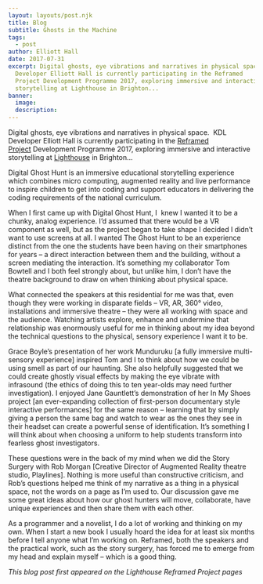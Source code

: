 ```yaml
---
layout: layouts/post.njk
title: Blog
subtitle: Ghosts in the Machine
tags:
  - post
author: Elliott Hall
date: 2017-07-31
excerpt: Digital ghosts, eye vibrations and narratives in physical space.  KDL
  Developer Elliott Hall is currently participating in the Reframed
  Project Development Programme 2017, exploring immersive and interactive
  storytelling at Lighthouse in Brighton...
banner:
  image:
  description:
---
```


Digital ghosts, eye vibrations and narratives in physical space.  KDL Developer Elliott Hall is currently participating in the [Reframed Project](http://www.lighthouse.org.uk/programme/reframed-2017?query=reframed) Development Programme 2017, exploring immersive and interactive storytelling at [Lighthouse](http://www.lighthouse.org.uk/) in Brighton...

Digital Ghost Hunt is an immersive educational storytelling experience which combines micro computing, augmented reality and live performance to inspire children to get into coding and support educators in delivering the coding requirements of the national curriculum.

When I first came up with Digital Ghost Hunt, I  knew I wanted it to be a chunky, analog experience. I’d assumed that there would be a VR component as well, but as the project began to take shape I decided I didn’t want to use screens at all. I wanted The Ghost Hunt to be an experience distinct from the one the students have been having on their smartphones for years – a direct interaction between them and the building, without a screen mediating the interaction. It’s something my collaborator Tom Bowtell and I both feel strongly about, but unlike him, I don’t have the theatre background to draw on when thinking about physical space.

What connected the speakers at this residential for me was that, even though they were working in disparate fields – VR, AR, 360° video, installations and immersive theatre – they were all working with space and the audience. Watching artists explore, enhance and undermine that relationship was enormously useful for me in thinking about my idea beyond the technical questions to the physical, sensory experience I want it to be.

Grace Boyle’s presentation of her work Munduruku \[a fully immersive multi-sensory experience\] inspired Tom and I to think about how we could be using smell as part of our haunting. She also helpfully suggested that we could create ghostly visual effects by making the eye vibrate with infrasound (the ethics of doing this to ten year-olds may need further investigation). I enjoyed Jane Gauntlett’s demonstration of her In My Shoes project \[an ever-expanding collection of first-person documentary style interactive performances\] for the same reason – learning that by simply giving a person the same bag and watch to wear as the ones they see in their headset can create a powerful sense of identification. It’s something I will think about when choosing a uniform to help students transform into fearless ghost investigators.

These questions were in the back of my mind when we did the Story Surgery with Rob Morgan \[Creative Director of Augmented Reality theatre studio, Playlines\]. Nothing is more useful than constructive criticism, and Rob’s questions helped me think of my narrative as a thing in a physical space, not the words on a page as I’m used to. Our discussion gave me some great ideas about how our ghost hunters will move, collaborate, have unique experiences and then share them with each other.

As a programmer and a novelist, I do a lot of working and thinking on my own. When I start a new book I usually hoard the idea for at least six months before I tell anyone what I’m working on. Reframed, both the speakers and the practical work, such as the story surgery, has forced me to emerge from my head and explain myself – which is a good thing.

_This blog post first appeared on the Lighthouse Reframed Project pages_
